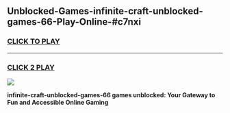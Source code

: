 
## Unblocked-Games-infinite-craft-unblocked-games-66-Play-Online-#c7nxi
<h3>
<a href="https://premium.freeplayer.one?title=infinite-craft-unblocked-games-66&ref=24F">CLICK TO PLAY</a></h3>
<hr>

<h3>
<a href="https://premium.freeplayer.one?title=infinite-craft-unblocked-games-66&ref=24F">CLICK 2 PLAY</a>
  
</h3>

<a href="https://premium.freeplayer.one?title=infinite-craft-unblocked-games-66&ref=24F/"><img src="https://clearcache.store/games.png"></a>


**infinite-craft-unblocked-games-66 games unblocked: Your Gateway to Fun and Accessible Online Gaming**
